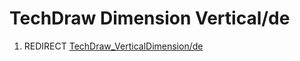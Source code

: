 # TechDraw Dimension Vertical/de
1.  REDIRECT [TechDraw\_VerticalDimension/de](TechDraw_VerticalDimension/de.md)
